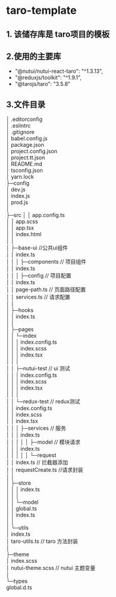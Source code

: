 # taro-template

## 1. 该储存库是 taro项目的模板

## 2.使用的主要库

- "@nutui/nutui-react-taro": "^1.3.13",
- "@reduxjs/toolkit": "^1.9.1",
- "@tarojs/taro": "3.5.8"

## 3.文件目录

│  .editorconfig  <br> 
│  .eslintrc  <br> 
│  .gitignore  <br> 
│  babel.config.js  <br> 
│  package.json  <br> 
│  project.config.json  <br> 
│  project.tt.json  <br> 
│  README.md  <br> 
│  tsconfig.json  <br> 
│  yarn.lock  <br> 
├─config  <br> 
│      dev.js  <br> 
│      index.js  <br> 
│      prod.js  <br> 
│ <br> 
├─src
│  │  app.config.ts  <br> 
│  │  app.scss  <br> 
│  │  app.tsx  <br> 
│  │  index.html  <br> 
│  │ <br> 
│  ├─base-ui  //公共ui组件  <br> 
│  │      index.ts  <br> 
│  │
│  ├─components // 项目组件  <br> 
│  │      index.ts  <br> 
│  │
│  ├─config  // 项目配置  <br> 
│  │      index.ts  <br> 
│  │      page-path.ts // 页面路径配置  <br> 
│  │      services.ts // 请求配置  <br> 
│  │ <br> 
│  ├─hooks  <br> 
│  │      index.ts  <br> 
│  │ <br> 
│  ├─pages  <br> 
│  │  └─index  <br> 
│  │      │  index.config.ts  <br> 
│  │      │  index.scss  <br> 
│  │      │  index.tsx  <br> 
│  │      │ <br> 
│  │      ├─nutui-test  // ui 测试  <br> 
│  │      │      index.config.ts  <br> 
│  │      │      index.scss  <br> 
│  │      │      index.tsx  <br> 
│  │      │ <br> 
│  │      └─redux-test // redux测试  <br> 
│  │              index.config.ts  <br> 
│  │              index.scss  <br> 
│  │              index.tsx  <br> 
│  │
│  ├─services // 服务  <br> 
│  │  │  index.ts  <br> 
│  │  │
│  │  ├─model // 模块请求  <br> 
│  │  │      index.ts  <br> 
│  │  │
│  │  └─request  <br> 
│  │          index.ts // 拦截器添加  <br> 
│  │          requestCreate.ts  //请求封装  <br> 
│  │ <br> 
│  ├─store  <br> 
│  │  │  index.ts  <br> 
│  │  │ <br> 
│  │  └─model  <br> 
│  │          global.ts  <br> 
│  │          index.ts  <br> 
│  │ <br> 
│  └─utils  <br> 
│          index.ts  <br> 
│          taro-utils.ts // taro 方法封装  <br> 
│ <br> 
├─theme  <br> 
│      index.scss  <br> 
│      nutui-theme.scss // nutui 主题变量  <br> 
│ <br> 
└─types  <br> 
        global.d.ts  <br> 
